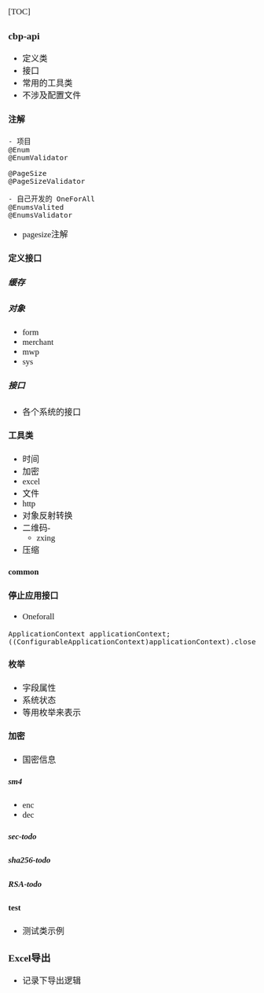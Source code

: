 <span  style="font-family: Simsun,serif; font-size: 17px; ">

[TOC]

### cbp-api

- 定义类
- 接口
- 常用的工具类
- 不涉及配置文件

#### 注解

~~~
- 项目
@Enum
@EnumValidator

@PageSize
@PageSizeValidator

- 自己开发的 OneForAll
@EnumsValited
@EnumsValidator
~~~

- pagesize注解

#### 定义接口

##### 缓存

##### 对象

- form
- merchant
- mwp
- sys

##### 接口

- 各个系统的接口

#### 工具类

- 时间
- 加密
- excel
- 文件
- http
- 对象反射转换
- 二维码-
    - zxing
- 压缩

#### common

#### 停止应用接口

- Oneforall

~~~
ApplicationContext applicationContext;
((ConfigurableApplicationContext)applicationContext).close();
~~~

#### 枚举

- 字段属性
- 系统状态
- 等用枚举来表示

#### 加密

- 国密信息

##### sm4

- enc
- dec

##### sec-todo

##### sha256-todo

##### RSA-todo

#### test

- 测试类示例

### Excel导出

- 记录下导出逻辑

</span>